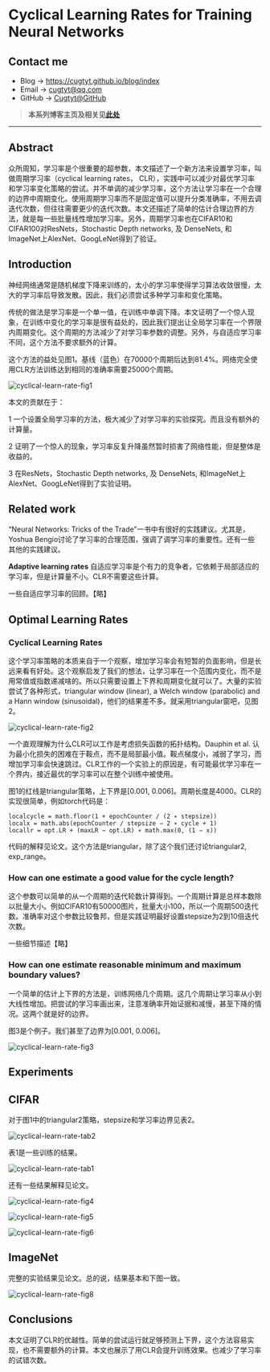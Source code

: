 # Cyclical Learning Rates for Training Neural Networks

## Contact me

* Blog -> <https://cugtyt.github.io/blog/index>
* Email -> <cugtyt@qq.com>
* GitHub -> [Cugtyt@GitHub](https://github.com/Cugtyt)

> **本系列博客主页及相关见**[**此处**](https://cugtyt.github.io/blog/papers/index)

---

## Abstract

众所周知，学习率是个很重要的超参数，本文描述了一个新方法来设置学习率，叫做周期学习率（cyclical learning rates， CLR），实践中可以减少对最优学习率和学习率变化策略的尝试。并不单调的减少学习率，这个方法让学习率在一个合理的边界中周期变化。使用周期学习率而不是固定值可以提升分类准确率，不用去调迭代次数，但往往需要更少的迭代次数。本文还描述了简单的估计合理边界的方法，就是每一些批量线性增加学习率。另外，周期学习率也在CIFAR10和CIFAR100对ResNets，Stochastic Depth networks, 及 DenseNets, 和ImageNet上AlexNet、GoogLeNet得到了验证。

## Introduction

神经网络通常是随机梯度下降来训练的，太小的学习率使得学习算法收敛很慢，太大的学习率后导致发散。因此，我们必须尝试多种学习率和变化策略。

传统的做法是学习率是一个单一值，在训练中单调下降。本文证明了一个惊人现象，在训练中变化的学习率是很有益处的，因此我们提出让全局学习率在一个界限内周期变化。这个周期的方法减少了对学习率参数的调整。另外，与自适应学习率不同，这个方法不要求额外的计算。

这个方法的益处见图1。基线（蓝色）在70000个周期后达到81.4%。网络完全使用CLR方法训练达到相同的准确率需要25000个周期。

![cyclical-learn-rate-fig1](R/cyclical-learn-rate-fig1.png)

本文的贡献在于：

1 一个设置全局学习率的方法，极大减少了对学习率的实验探究。而且没有额外的计算量。

2 证明了一个惊人的现象，学习率反复升降虽然暂时损害了网络性能，但是整体是收益的。

3 在ResNets，Stochastic Depth networks, 及 DenseNets, 和ImageNet上AlexNet、GoogLeNet得到了实验证明。

## Related work

“Neural Networks: Tricks of the Trade”一书中有很好的实践建议。尤其是，Yoshua Bengio讨论了学习率的合理范围，强调了调学习率的重要性。还有一些其他的实践建议。

**Adaptive learning rates** 自适应学习率是个有力的竞争者，它依赖于局部适应的学习率，但是计算量不小。CLR不需要这些计算。

一些自适应学习率的回顾。【略】

## Optimal Learning Rates

### Cyclical Learning Rates

这个学习率策略的本质来自于一个观察，增加学习率会有短暂的负面影响，但是长远来看有好处。这个观察启发了我们的想法，让学习率在一个范围内变化，而不是用常值或指数递减啥的。所以只需要设置上下界和周期变化就可以了。大量的实验尝试了各种形式，triangular window (linear), a Welch window (parabolic) and a
Hann window (sinusoidal)，他们的结果差不多。就采用triangular窗吧，见图2。

![cyclical-learn-rate-fig2](R/cyclical-learn-rate-fig2.png)

一个直观理解为什么CLR可以工作是考虑损失函数的拓扑结构。Dauphin et al. 认为最小化损失的困难在于鞍点，而不是局部最小值。鞍点梯度小，减弱了学习，而增加学习率会快速跳过。CLR工作的一个实验上的原因是，有可能最优学习率在一个界内，接近最优的学习率可以在整个训练中被使用。

图1的红线是triangular策略，上下界是[0.001, 0.006]。周期长度是4000。CLR的实现很简单，例如torch代码是：

```
localcycle = math.floor(1 + epochCounter / (2 ∗ stepsize))
localx = math.abs(epochCounter / stepsize − 2 ∗ cycle + 1)
locallr = opt.LR + (maxLR − opt.LR) ∗ math.max(0, (1 − x))
```

代码的解释见论文。这个方法是triangular，除了这个我们还讨论triangular2, exp_range。

### How can one estimate a good value for the cycle length?

这个参数可以简单的从一个周期的迭代轮数计算得到。一个周期计算是总样本数除以批量大小。例如CIFAR10有50000图片，批量大小100，所以一个周期500迭代数。准确率对这个参数比较鲁邦，但是实践证明最好设置stepsize为2到10倍迭代次数。

一些细节描述【略】

### How can one estimate reasonable minimum and maximum boundary values?

一个简单的估计上下界的方法是，训练网络几个周期。这几个周期让学习率从小到大线性增加。把尝试的学习率画出来，注意准确率开始证据和减慢，甚至下降的情况。这两个就是好的边界。

图3是个例子。我们甚至了边界为[0.001, 0.006]。

![cyclical-learn-rate-fig3](R/cyclical-learn-rate-fig3.png)

## Experiments

## CIFAR

对于图1中的triangular2策略，stepsize和学习率边界见表2。

![cyclical-learn-rate-tab2](R/cyclical-learn-rate-tab2.png)

表1是一些训练的结果。

![cyclical-learn-rate-tab1](R/cyclical-learn-rate-tab1.png)

还有一些结果解释见论文。

![cyclical-learn-rate-fig4](R/cyclical-learn-rate-fig4.png)

![cyclical-learn-rate-fig5](R/cyclical-learn-rate-fig5.png)

![cyclical-learn-rate-fig6](R/cyclical-learn-rate-fig6.png)

## ImageNet

完整的实验结果见论文。总的说，结果基本和下图一致。

![cyclical-learn-rate-fig8](R/cyclical-learn-rate-fig8.png)

## Conclusions

本文证明了CLR的优越性。简单的尝试运行就足够预测上下界，这个方法容易实现，也不需要额外的计算。本文也展示了用CLR会提升训练效果。也减少了学习率的试错次数。